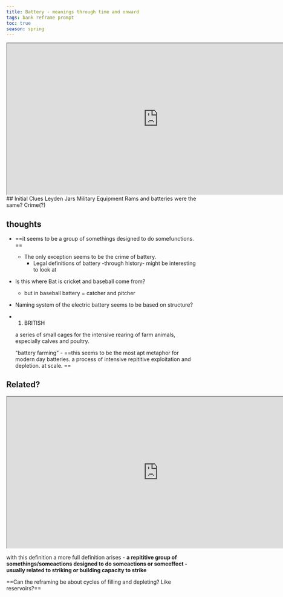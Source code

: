 ```yaml
---
title: Battery - meanings through time and onward
tags: bank reframe prompt
toc: true
season: spring
---
```


<iframe src="http://www.finedictionary.com/battery.html" width="800" height="400" class="resize-vertical"></iframe>
## Initial  Clues
Leyden Jars
Military Equipment
Rams and batteries were the same?
Crime(?)

## thoughts
- ==it seems to be a group of somethings designed to do somefunctions. ==
	- The only exception seems to be the crime of battery. 
		- Legal definitions of battery -through history- might be interesting to look at
- Is this where Bat is cricket and baseball come from?
	- but in baseball battery = catcher and pitcher
- Naming system of the electric battery seems to be based on structure?
- 1.  BRITISH
    
    a series of small cages for the intensive rearing of farm animals, especially calves and poultry.
    
    "battery farming"
		- ==this seems to be the most apt metaphor for modern day batteries. a process of intensive repititive exploitation and depletion. at scale. ==

## Related?
<iframe src="https://www.merriam-webster.com/dictionary/batter#:~:text=intransitive%20verb,electric-light%20bulbs—%20D.%20B.%20Chidsey" class="resize-vertical" width="800" height="400"></iframe>

with this definition a more full definition arises - **a repititive group of somethings/someactions designed to do someactions or someeffect - usually related to striking or building capacity to strike**

==Can the reframing be about cycles of filling and depleting? Like reservoirs?==